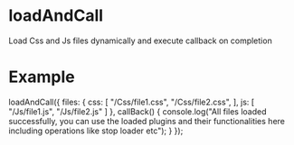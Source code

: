 # loadAndCall
Load Css and Js files dynamically and execute callback on completion

# Example

loadAndCall({
    files: {
        css: [
            "/Css/file1.css",
            "/Css/file2.css",
        ],
        js: [
            "/Js/file1.js",
            "/Js/file2.js"
        ]
    },
    callBack() {
        console.log("All files loaded successfully, you can use the loaded plugins and their functionalities here including operations like stop loader etc");
    }
});
